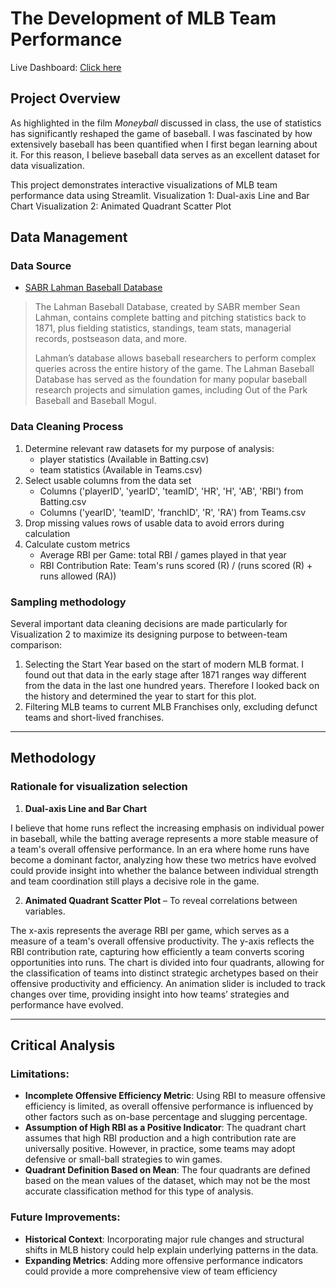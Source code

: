 
# The Development of MLB Team Performance

Live Dashboard: [Click here](https://20004datavisualizationfinal-shnngl.streamlit.app/) 

## Project Overview

As highlighted in the film *Moneyball* discussed in class, the use of statistics has significantly reshaped the game of baseball. I was fascinated by how extensively baseball has been quantified when I first began learning about it. For this reason, I believe baseball data serves as an excellent dataset for data visualization.

This project demonstrates interactive visualizations of MLB team performance data using Streamlit. 
Visualization 1: Dual-axis Line and Bar Chart
Visualization 2: Animated Quadrant Scatter Plot 


## Data Management
### Data Source
- [SABR Lahman Baseball Database](https://sabr.org/lahman-database/)  
> The Lahman Baseball Database, created by SABR member Sean Lahman, contains complete batting and pitching statistics back to 1871, plus fielding statistics, standings, team stats, managerial records, postseason data, and more.
> 
> Lahman’s database allows baseball researchers to perform complex queries across the entire history of the game. The Lahman Baseball Database has served as the foundation for many popular baseball research projects and simulation games, including Out of the Park Baseball and Baseball Mogul.

### Data Cleaning Process
1. Determine relevant raw datasets for my purpose of analysis:
    - player statistics (Available in Batting.csv) 
    - team statistics (Available in Teams.csv)
2. Select usable columns from the data set
    - Columns ('playerID', 'yearID', 'teamID', 'HR', 'H', 'AB', 'RBI') from Batting.csv
    - Columns ('yearID', 'teamID', 'franchID', 'R', 'RA') from Teams.csv
3. Drop missing values rows of usable data to avoid errors during calculation
4. Calculate custom metrics
    - Average RBI per Game: total RBI / games played in that year
    - RBI Contribution Rate: Team's runs scored (R) / (runs scored (R) + runs allowed (RA))

### Sampling methodology
Several important data cleaning decisions are made particularly for Visualization 2 to maximize its designing purpose to between-team comparison:
1. Selecting the Start Year based on the start of modern MLB format.
    I found out that data in the early stage after 1871 ranges way different from the data in the last one hundred years. Therefore I looked back on the history and determined the year to start for this plot.
2. Filtering MLB teams to current MLB Franchises only, excluding defunct teams and short-lived franchises.




---

## Methodology
### Rationale for visualization selection
1. **Dual-axis Line and Bar Chart** 

I believe that home runs reflect the increasing emphasis on individual power in baseball, while the batting average represents a more stable measure of a team's overall offensive performance. In an era where home runs have become a dominant factor, analyzing how these two metrics have evolved could provide insight into whether the balance between individual strength and team coordination still plays a decisive role in the game. 

2. **Animated Quadrant Scatter Plot** – To reveal correlations between variables.  

The x-axis represents the average RBI per game, which serves as a measure of a team's overall offensive productivity. The y-axis reflects the RBI contribution rate, capturing how efficiently a team converts scoring opportunities into runs. The chart is divided into four quadrants, allowing for the classification of teams into distinct strategic archetypes based on their offensive productivity and efficiency. An animation slider is included to track changes over time, providing insight into how teams’ strategies and performance have evolved.






---

## Critical Analysis
### Limitations:
- **Incomplete Offensive Efficiency Metric**: Using RBI to measure offensive efficiency is limited, as overall offensive performance is influenced by other factors such as on-base percentage and slugging percentage.
- **Assumption of High RBI as a Positive Indicator**: The quadrant chart assumes that high RBI production and a high contribution rate are universally positive. However, in practice, some teams may adopt defensive or small-ball strategies to win games.
- **Quadrant Definition Based on Mean**: The four quadrants are defined based on the mean values of the dataset, which may not be the most accurate classification method for this type of analysis.

### Future Improvements:
- **Historical Context**: Incorporating major rule changes and structural shifts in MLB history could help explain underlying patterns in the data.
- **Expanding Metrics**: Adding more offensive performance indicators could provide a more comprehensive view of team efficiency